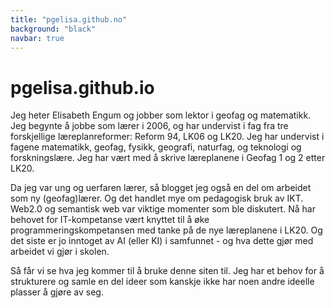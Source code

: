 ```yaml
---
title: "pgelisa.github.no"
background: "black"
navbar: true 
---
```

# pgelisa.github.io
Jeg heter Elisabeth Engum og jobber som lektor i geofag og matematikk. Jeg begynte å jobbe som lærer i 2006, og har undervist i fag fra tre forskjellige læreplanreformer: Reform 94, LK06 og LK20. Jeg har undervist i fagene matematikk, geofag, fysikk, geografi, naturfag, og teknologi og forskningslære. Jeg har vært med å skrive læreplanene i Geofag 1 og 2 etter LK20.

Da jeg var ung og uerfaren lærer, så blogget jeg også en del om arbeidet som ny (geofag)lærer. Og det handlet mye om pedagogisk bruk av IKT. Web2.0 og semantisk web var viktige momenter som ble diskutert. Nå har behovet for IT-kompetanse vært knyttet til å øke programmeringskompetansen med tanke på de nye læreplanene i LK20. Og det siste er jo inntoget av AI (eller KI) i samfunnet - og hva dette gjør med arbeidet vi gjør i skolen.

Så får vi se hva jeg kommer til å bruke denne siten til. Jeg har et behov for å strukturere og samle en del ideer som kanskje ikke har noen andre ideelle plasser å gjøre av seg. 
